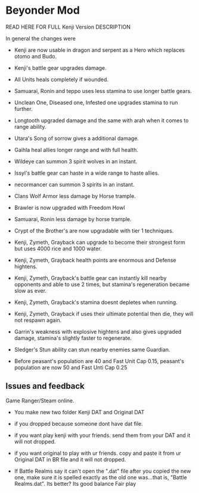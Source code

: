 #  Beyonder Mod


READ HERE FOR FULL Kenji Version DESCRIPTION

In general the changes were

- Kenji are now usable in dragon and serpent as a Hero which replaces otomo and Budo.

- Kenji's battle gear upgrades damage.

- All Units heals completely if wounded.

- Samuarai, Ronin and teppo uses less stamina to use longer battle gears.

- Unclean One, Diseased one, Infested one upgrades stamina to run further.

- Longtooth upgraded damage and the same with arah when it comes to range ability.

- Utara's Song of sorrow gives a additional damage.

- Gaihla heal allies longer range and with full health.

- Wildeye can summon 3 spirit wolves in an instant.

- Issyl's battle gear can haste in a wide range to haste allies.

- necormancer can summon 3 spirits in an instant.

- Clans Wolf Armor less damage by Horse trample.

- Brawler is now upgraded with Freedom Howl

- Samuarai, Ronin less damage by horse trample.

- Crypt of the Brother's are now upgradable with tier 1 techniques.

- Kenji, Zymeth, Grayback can upgrade to become their strongest form but uses 4000 rice and 1000 water.

- Kenji, Zymeth, Grayback health points are enormous and Defense hightens.

- Kenji, Zymeth, Grayback's battle gear can instantly kill nearby opponents and able to use 2 times, but stamina's regeneration became slow as ever.

- Kenji, Zymeth, Grayback's stamina doesnt depletes when running.

- Kenji, Zymeth, Grayback if uses their ultimate potential then die, they will not respawn again.

- Garrin's weakness with explosive hightens and also gives upgraded damage, stamina's slightly faster to regenerate.

- Sledger's Stun ability can stun nearby enemies same Guardian.

- Before peasant's population are 40 and Fast Unit Cap 0.15, peasant's population are now 50 and Fast Unti Cap 0.25

##   Issues and feedback  

Game Ranger/Steam online.
- You make new two folder Kenji DAT and Original DAT

- if you dropped because someone dont have dat file.

- if you want play kenji with your friends. send them from your DAT and it will not dropped.

- if you want original to play with ur friends. copy and paste it from ur Original DAT in BR file and it will not dropped.

- If Battle Realms say it can't open the ".dat" file after you copied the new one, make sure it is spelled exactly as the old one was...that is, "Battle Realms.dat".
Its better?
Its good balance
Fair play
